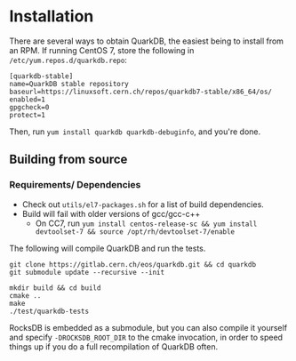 # Installation

There are several ways to obtain QuarkDB, the easiest being to install from an RPM.
If running CentOS 7, store the following in `/etc/yum.repos.d/quarkdb.repo`:

```
[quarkdb-stable]
name=QuarkDB stable repository
baseurl=https://linuxsoft.cern.ch/repos/quarkdb7-stable/x86_64/os/
enabled=1
gpgcheck=0
protect=1
```

Then, run `yum install quarkdb quarkdb-debuginfo`, and you're done.

## Building from source

### Requirements/ Dependencies
  * Check out `utils/el7-packages.sh` for a list of build dependencies.
  * Build will fail with older versions of gcc/gcc-c++
    * On CC7, run `yum install centos-release-sc && yum install devtoolset-7 && source /opt/rh/devtoolset-7/enable`

The following will compile QuarkDB and run the tests.

```
git clone https://gitlab.cern.ch/eos/quarkdb.git && cd quarkdb
git submodule update --recursive --init

mkdir build && cd build
cmake ..
make
./test/quarkdb-tests
```

RocksDB is embedded as a submodule, but you can also compile it yourself
and specify `-DROCKSDB_ROOT_DIR` to the cmake invocation, in order to speed
things up if you do a full recompilation of QuarkDB often.
